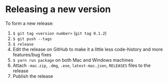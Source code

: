 # Releasing a new version

To form a new release:

1. `$ git tag <version number>` (`git tag 0.1.2`)
2. `$ git push --tags`
3. `$ release`
4. Edit the release on GitHub to make it a little less code-history and more features/bug fixes
5. `$ yarn run package` on both Mac and Windows machines
6. Attach `-mac.zip`, `.dmg`, `.exe`, `latest-mac.json`, `RELEASES` files to the release
7. Publish the release
